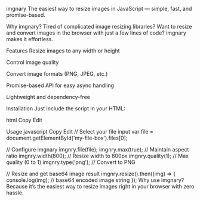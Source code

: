 imgnary
The easiest way to resize images in JavaScript — simple, fast, and promise-based.

Why imgnary?
Tired of complicated image resizing libraries?
Want to resize and convert images in the browser with just a few lines of code?
imgnary makes it effortless.

Features
Resize images to any width or height

Control image quality

Convert image formats (PNG, JPEG, etc.)

Promise-based API for easy async handling

Lightweight and dependency-free

Installation
Just include the script in your HTML:

html
Copy
Edit
<script src="imgnry.js"></script>
Usage
javascript
Copy
Edit
// Select your file input
var file = document.getElementById('my-file-box').files[0];

// Configure imgnary
imgnry.file(file);
imgnry.max(true);         // Maintain aspect ratio
imgnry.width(800);        // Resize width to 800px
imgnry.quality(1);        // Max quality (0 to 1)
imgnry.type('png');       // Convert to PNG

// Resize and get base64 image result
imgnry.resize().then((img) => {
  console.log(img); // base64 encoded image string
});
Why use imgnary?
Because it’s the easiest way to resize images right in your browser with zero hassle.

